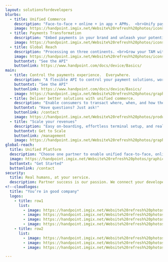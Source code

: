 ```yaml
---
layout: solutionsfordevelopers
blurbs: 
  - title: Unified Commerce
    description: "Face-to-face + online + in app + APMs.  <br>Unify payments and monetize them all."
    image: https://handpoint.imgix.net/Website%20refresh%20photos/icons/ico17.svg
  - title: Payments Transformation
    description: "Embed payments in your brand and unleash your potential to outpace the competition."
    image: https://handpoint.imgix.net/Website%20refresh%20photos/icons/ico16.svg
  - title: Global Reach
    description: "Processing on three continents. <br>Grow your TAM with a single integration."
    image: https://handpoint.imgix.net/Website%20refresh%20photos/icons/ico15.svg
    buttontxt: "See the API"
    buttonlink: https://www.handpoint.com/docs/device/Basics/
main: 
  - title: Control the payments experience.  Everywhere.
    description: "A flexible API to control your payment solutions, workflows, and brand.  Monetize them all. <b>Online.  Offline.  Mobile. </b>"
    buttontxt: "See the API"
    buttonlink: https://www.handpoint.com/docs/device/Basics/
    image: https://handpoint.imgix.net/Website%20refresh%20photos/graphics/Easy_Integration_2022h.png
  - title: Deliver better solutions with unified commerce.
    description: "Enable consumers to transact where, when, and how they want.  Embed it all from a single platform.  Combine unified customer insights with real-time applicability to power your growth. <b>Get your customers transacting more on your platform.</b>"
    buttontxt: "Have questions? Just ask!"
    buttonlink: /contact
    image: https://handpoint.imgix.net/Website%20refresh%20photos/product-images/smartpos_3ways.png
  - title: "Scale your revenues"
    description: "Easy on-boarding, effortless terminal setup, and real-time data APIs. <b>Offer the customer experience your customers deserve, at any scale.</b>"
    buttontxt: Get to Scale
    buttonlink: /management
    image: https://handpoint.imgix.net/Website%20refresh%20photos/graphics/TMS_Portal.png
global-reach: 
  title: Unified Platform
  description: "Choose one partner to enable unified face-to-face, online, in-app, MOTO, APMs, and tokens on 3 continents, multiple terminal lines, from any platform."
  image: https://handpoint.imgix.net/Website%20refresh%20photos/graphics/Scalable_architecture_2022.png
  buttontxt: "Get Started"
  buttonlink: /contact
security:
  title: Real humans, at your service.
  description: Partner success is our passion. We connect your developers directly with the people who built the platform.  We connect your sales people with our international experts.  We have real humans ready to help you with troubleshooting, technical questions, or new features. Slack or email to speak to someone right away.
<!--cloudlogos: 
  title: "You’re in good company"
  logos: 
    - title: row1
      list: 
        - image: https://handpoint.imgix.net/Website%20refresh%20photos/Logos/pepperkorn-logo.jpg
        - image: https://handpoint.imgix.net/Website%20refresh%20photos/Logos/lsRetail_logo.png
        - image: https://handpoint.imgix.net/Website%20refresh%20photos/Logos/salesvu_logo.png
        - image: https://handpoint.imgix.net/Website%20refresh%20photos/Logos/salontracker_logo.png
    - title: row2
      list:
        - image: https://handpoint.imgix.net/Website%20refresh%20photos/Logos/ivend_logo.png
        - image: https://handpoint.imgix.net/Website%20refresh%20photos/Logos/emobilepos.png
        - image: https://handpoint.imgix.net/Website%20refresh%20photos/Logos/Appos.png-->

---
```


